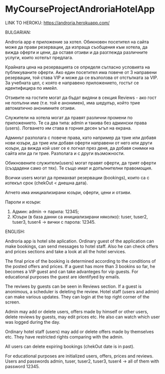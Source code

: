 # MyCourseProjectAndroriaHotelApp

LINK TO HEROKU:
https://androria.herokuapp.com/

BULGARIAN:

Androria app е приложение за хотел.
Обикновен посетител на сайта може да прави резервации, да изпраща съобщения към хотела, да вижда оферти и цени,
да оставя отзиви и да разглежда различните услуги, които хотелът предлага.

Крайната цена на резервацията се определя съгласно условията на публикуваните оферти. Ако един посетител има повече от
3 направени резервации, той става VIP и може да се възползва от отстъпката за VIP. За учебната цел,
с която е направено приложението, гостът се идентифицира по имейл.

Отзивите на гостите могат да бъдат видяни в секция Reviews - ако гост не попълни име (т.е. той е анонимен),
има шедулър, който трие автоматично анонимните отзиви.

Служители на хотела могат да правят различни промени по приложението. 
Те са два типа: admin и такива без админски права (users).
Логването им става в горния десен ъгъл на екрана.

Админът разполага с повече права, като например да трие или добавя нови юзъри, да трие или добавя оферти направени 
от него или други юзъри, да вижда кой user се е логнал през деня, да добавя снимки на сайта или да ги трие.
Разполага и с други възможности.

Обикновените служители(users) могат правят оферти, да трият оферти (създадени само от тях).
Те също имат и допълнителни правомощия.

Всички users могат да премахват резервации (bookings), които са с изтекъл срок (chekOut < днешна дата).

Апчето има инициализирани юзъри, оферти, цени и отзиви.

Пароли и юзъри:
1. Админ:
admin -> парила: 12345;
2. Юзъри (в база данни са инициализирани няколко):
tuser, tuser2, tuser3, tuser4 -> вички с парола: 12345.

ENGLISH:

Androria app is hotel site aplication.
Ordinary guest of the application can make bookings, can send messages to hotel staff. 
Also he can check offers and prices sections and take a look at all the hotel services.

The final price of the booking is determined according to the conditions of the posted offers and prices.
If a guest has more than 3 bookins so far, he becomes a VIP guest and can take advanteges for vip guests.
For educational purposes the guest are identifyed by emails.

The reviwes by guests can be seen in Reviews section. If a guest is anonimous, a scheduler is deleting the review.
Hotel staff (users and admin) can make various updates. They can login at the top right corner of the screen.

Admin may add or delete users, offers made by himself or other users, delete reviews by guests, may edit prices etc.
He also can watch which user was logged during the day.

Ordinary hotel staff (users) may add or delete offers made by themselves etc. They have restricted rights comparing with the admin. 

All users can delete expiring bookings (chekOut date is in past).

For educational purposes are initialized users, offers, prices and reviews.
Users and passwords
admin,  tuser, tuser2, tuser3, tuser4 -> all of them with password 12345.
